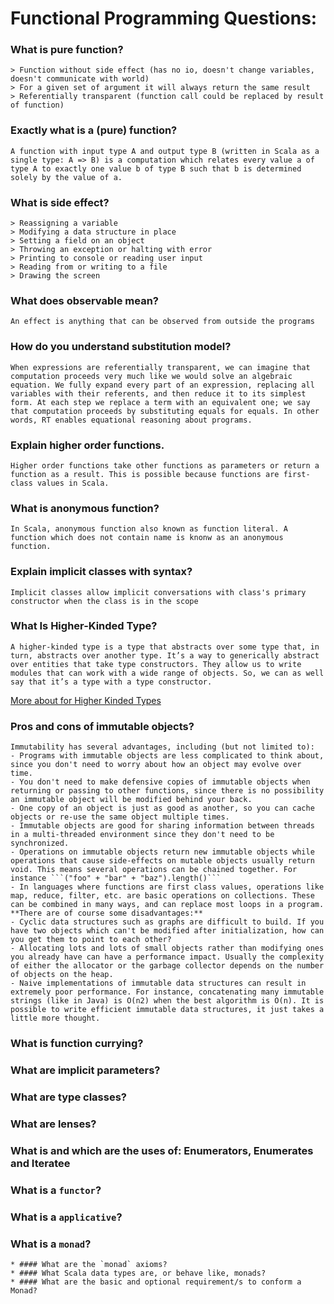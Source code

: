 # Functional Programming Questions:

### What is pure function?

    > Function without side effect (has no io, doesn't change variables, doesn't communicate with world)
    > For a given set of argument it will always return the same result
    > Referentially transparent (function call could be replaced by result of function)

### Exactly what is a (pure) function?

    A function with input type A and output type B (written in Scala as a single type: A => B) is a computation which relates every value a of type A to exactly one value b of type B such that b is determined solely by the value of a.

### What is side effect?

    > Reassigning a variable
    > Modifying a data structure in place
    > Setting a field on an object
    > Throwing an exception or halting with error
    > Printing to console or reading user input
    > Reading from or writing to a file
    > Drawing the screen

### What does observable mean?

    An effect is anything that can be observed from outside the programs

### How do you understand substitution model?

    When expressions are referentially transparent, we can imagine that computation proceeds very much like we would solve an algebraic equation. We fully expand every part of an expression, replacing all variables with their referents, and then reduce it to its simplest form. At each step we replace a term with an equivalent one; we say that computation proceeds by substituting equals for equals. In other words, RT enables equational reasoning about programs.

### Explain higher order functions.

    Higher order functions take other functions as parameters or return a function as a result. This is possible because functions are first-class values in Scala.

### What is anonymous function?

    In Scala, anonymous function also known as function literal. A function which does not contain name is knonw as an anonymous function.

### Explain implicit classes with syntax?

    Implicit classes allow implicit conversations with class's primary constructor when the class is in the scope

### What Is Higher-Kinded Type?

    A higher-kinded type is a type that abstracts over some type that, in turn, abstracts over another type. It’s a way to generically abstract over entities that take type constructors. They allow us to write modules that can work with a wide range of objects. So, we can as well say that it’s a type with a type constructor.

[More about for Higher Kinded Types](help/hkt.md)

### Pros and cons of immutable objects?

    Immutability has several advantages, including (but not limited to):
    - Programs with immutable objects are less complicated to think about, since you don't need to worry about how an object may evolve over time.
    - You don't need to make defensive copies of immutable objects when returning or passing to other functions, since there is no possibility an immutable object will be modified behind your back.
    - One copy of an object is just as good as another, so you can cache objects or re-use the same object multiple times.
    - Immutable objects are good for sharing information between threads in a multi-threaded environment since they don't need to be synchronized.
    - Operations on immutable objects return new immutable objects while operations that cause side-effects on mutable objects usually return void. This means several operations can be chained together. For instance ```("foo" + "bar" + "baz").length()```
    - In languages where functions are first class values, operations like map, reduce, filter, etc. are basic operations on collections. These can be combined in many ways, and can replace most loops in a program.
    **There are of course some disadvantages:**
    - Cyclic data structures such as graphs are difficult to build. If you have two objects which can't be modified after initialization, how can you get them to point to each other?
    - Allocating lots and lots of small objects rather than modifying ones you already have can have a performance impact. Usually the complexity of either the allocator or the garbage collector depends on the number of objects on the heap.
    - Naive implementations of immutable data structures can result in extremely poor performance. For instance, concatenating many immutable strings (like in Java) is O(n2) when the best algorithm is O(n). It is possible to write efficient immutable data structures, it just takes a little more thought.

### What is function currying?

### What are implicit parameters?

### What are type classes?

### What are lenses?

### What is and which are the uses of: Enumerators, Enumerates and Iteratee

### What is a `functor`?

### What is a `applicative`?

### What is a `monad`?

    * #### What are the `monad` axioms?
    * #### What Scala data types are, or behave like, monads?
    * #### What are the basic and optional requirement/s to conform a Monad?
